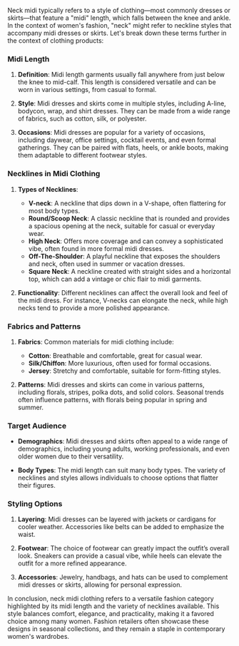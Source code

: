 Neck midi typically refers to a style of clothing—most commonly dresses or skirts—that feature a "midi" length, which falls between the knee and ankle. In the context of women's fashion, "neck" might refer to neckline styles that accompany midi dresses or skirts. Let's break down these terms further in the context of clothing products:

### Midi Length

1. **Definition**: Midi length garments usually fall anywhere from just below the knee to mid-calf. This length is considered versatile and can be worn in various settings, from casual to formal.

2. **Style**: Midi dresses and skirts come in multiple styles, including A-line, bodycon, wrap, and shirt dresses. They can be made from a wide range of fabrics, such as cotton, silk, or polyester.

3. **Occasions**: Midi dresses are popular for a variety of occasions, including daywear, office settings, cocktail events, and even formal gatherings. They can be paired with flats, heels, or ankle boots, making them adaptable to different footwear styles.

### Necklines in Midi Clothing

1. **Types of Necklines**:
   - **V-neck**: A neckline that dips down in a V-shape, often flattering for most body types.
   - **Round/Scoop Neck**: A classic neckline that is rounded and provides a spacious opening at the neck, suitable for casual or everyday wear.
   - **High Neck**: Offers more coverage and can convey a sophisticated vibe, often found in more formal midi dresses.
   - **Off-The-Shoulder**: A playful neckline that exposes the shoulders and neck, often used in summer or vacation dresses.
   - **Square Neck**: A neckline created with straight sides and a horizontal top, which can add a vintage or chic flair to midi garments.

2. **Functionality**: Different necklines can affect the overall look and feel of the midi dress. For instance, V-necks can elongate the neck, while high necks tend to provide a more polished appearance.

### Fabrics and Patterns

1. **Fabrics**: Common materials for midi clothing include:
   - **Cotton**: Breathable and comfortable, great for casual wear.
   - **Silk/Chiffon**: More luxurious, often used for formal occasions.
   - **Jersey**: Stretchy and comfortable, suitable for form-fitting styles.
  
2. **Patterns**: Midi dresses and skirts can come in various patterns, including florals, stripes, polka dots, and solid colors. Seasonal trends often influence patterns, with florals being popular in spring and summer.

### Target Audience

- **Demographics**: Midi dresses and skirts often appeal to a wide range of demographics, including young adults, working professionals, and even older women due to their versatility.
  
- **Body Types**: The midi length can suit many body types. The variety of necklines and styles allows individuals to choose options that flatter their figures.

### Styling Options

1. **Layering**: Midi dresses can be layered with jackets or cardigans for cooler weather. Accessories like belts can be added to emphasize the waist.
  
2. **Footwear**: The choice of footwear can greatly impact the outfit’s overall look. Sneakers can provide a casual vibe, while heels can elevate the outfit for a more refined appearance.

3. **Accessories**: Jewelry, handbags, and hats can be used to complement midi dresses or skirts, allowing for personal expression.

In conclusion, neck midi clothing refers to a versatile fashion category highlighted by its midi length and the variety of necklines available. This style balances comfort, elegance, and practicality, making it a favored choice among many women. Fashion retailers often showcase these designs in seasonal collections, and they remain a staple in contemporary women's wardrobes.